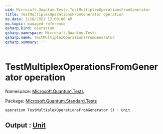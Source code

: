 ```yaml
---
uid: Microsoft.Quantum.Tests.TestMultiplexOperationsFromGenerator
title: TestMultiplexOperationsFromGenerator operation
ms.date: 3/26/2021 12:00:00 AM
ms.topic: managed-reference
qsharp.kind: operation
qsharp.namespace: Microsoft.Quantum.Tests
qsharp.name: TestMultiplexOperationsFromGenerator
qsharp.summary: ''
---
```


# TestMultiplexOperationsFromGenerator operation

Namespace: [Microsoft.Quantum.Tests](xref:Microsoft.Quantum.Tests)

Package: [Microsoft.Quantum.Standard.Tests](https://nuget.org/packages/Microsoft.Quantum.Standard.Tests)




```qsharp
operation TestMultiplexOperationsFromGenerator () : Unit
```


## Output : [Unit](xref:microsoft.quantum.lang-ref.unit)

